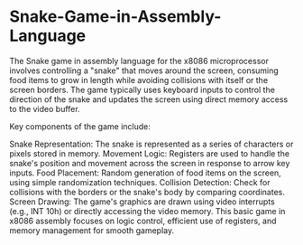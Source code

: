 # Snake-Game-in-Assembly-Language

The Snake game in assembly language for the x8086 microprocessor involves controlling a "snake" that moves around the screen, consuming food items to grow in length while avoiding collisions with itself or the screen borders. The game typically uses keyboard inputs to control the direction of the snake and updates the screen using direct memory access to the video buffer.

Key components of the game include:

Snake Representation: The snake is represented as a series of characters or pixels stored in memory.
Movement Logic: Registers are used to handle the snake's position and movement across the screen in response to arrow key inputs.
Food Placement: Random generation of food items on the screen, using simple randomization techniques.
Collision Detection: Check for collisions with the borders or the snake's body by comparing coordinates.
Screen Drawing: The game's graphics are drawn using video interrupts (e.g., INT 10h) or directly accessing the video memory.
This basic game in x8086 assembly focuses on logic control, efficient use of registers, and memory management for smooth gameplay.
